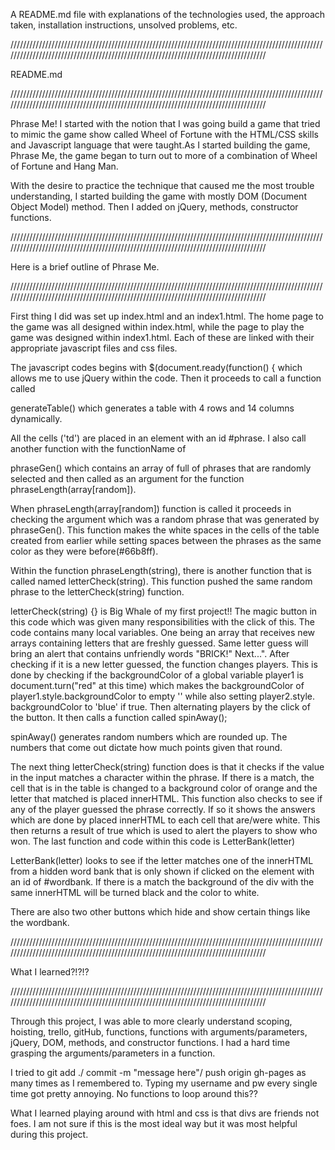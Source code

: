 A README.md file with explanations of the technologies used,
 the approach taken, installation instructions, unsolved problems, etc.
 
 
////////////////////////////////////////////////////////////////////////////////////////////////////////////////////////////////////////////////////////////////////////////////////
										
										
README.md
										
										
////////////////////////////////////////////////////////////////////////////////////////////////////////////////////////////////////////////////////////////////////////////////////


Phrase Me! I started with the notion that I was going build a game that tried to mimic the
game show called Wheel of Fortune with the HTML/CSS skills and Javascript language that 
were taught.As I started building the game, Phrase Me, the game began to turn out to 
more of a combination of Wheel of Fortune and Hang Man.

With the desire to practice the technique that caused me the most trouble understanding, 
I started building the game with mostly DOM (Document Object Model) method. Then I added 
on jQuery, methods, constructor functions. 

////////////////////////////////////////////////////////////////////////////////////////////////////////////////////////////////////////////////////////////////////////////////////

Here is a brief outline of Phrase Me.

////////////////////////////////////////////////////////////////////////////////////////////////////////////////////////////////////////////////////////////////////////////////////


First thing I did was set up index.html and an index1.html. The home page to the game
was all designed within index.html, while the page to play the game was designed within
index1.html. Each of these are linked with their appropriate javascript files and css
files.

The javascript codes begins with $(document.ready(function() { which allows me to use
jQuery within the code. Then it proceeds to call a function called 

generateTable() which generates a table with 4 rows and 14 columns dynamically. 

All the cells ('td') are placed in an element with an id #phrase. I also call 
another function with the functionName of 

phraseGen() which contains an array of full of phrases that are randomly selected and then
called as an argument for the function phraseLength(array[random]). 

When phraseLength(array[random]) function is called it proceeds in checking 
the argument which was a random phrase that was generated by phraseGen(). This function
makes the white spaces in the cells of the table created from earlier while setting spaces 
between the phrases as the same color as they were before(#66b8ff).

Within the function phraseLength(string), there is another function that is called named 
letterCheck(string). This function pushed the same random phrase to the letterCheck(string)
function.

letterCheck(string) {} is Big Whale of my first project!!
The magic button in this code which was given many responsibilities 
with the click of this. The code contains many local variables. One being
an array that receives new arrays containing letters that are freshly 
guessed. Same letter guess will bring an alert that contains unfriendly words 
"BRICK!" Next...". After checking if it is a new letter guessed, the function 
changes players. This is done by checking if the backgroundColor of a global 
variable player1 is document.turn("red" at this time) which makes the backgroundColor
of player1.style.backgroundColor to empty '' while also setting player2.style.
backgroundColor to 'blue' if true. Then alternating players by the click of the button.
It then calls a function called spinAway();

spinAway() generates random numbers which are rounded up. The numbers that come out dictate 
how much points given that round. 

The next thing letterCheck(string) function does is that it checks if the value in the 
input matches a character within the phrase. If there is a match, the cell that is
in the table is changed to a background color of orange and the letter that matched is 
placed innerHTML. This function also checks to see if any of the player guessed the 
phrase correctly. If so it shows the answers which are done by placed innerHTML to each
cell that are/were white. This then returns a result of true which is used to alert 
the players to show who won. The last function and code within this code is LetterBank(letter)

LetterBank(letter) looks to see if the letter matches one of the innerHTML from a hidden 
word bank that is only shown if clicked on the element with an id of #wordbank. If there is
a match the background of the div with the same innerHTML will be turned black and the
color to white.

There are also two other buttons which hide and show certain things like the wordbank.


////////////////////////////////////////////////////////////////////////////////////////////////////////////////////////////////////////////////////////////////////////////////////

What I learned?!?!?

////////////////////////////////////////////////////////////////////////////////////////////////////////////////////////////////////////////////////////////////////////////////////


Through this project, I was able to more clearly understand scoping, hoisting, trello,
gitHub, functions, functions with arguments/parameters, jQuery, DOM, methods, and constructor 
functions. I had a hard time grasping the arguments/parameters in a function. 

I tried to git add ./ commit -m "message here"/ push origin gh-pages as many times as 
I remembered to. Typing my username and pw every single time got pretty annoying. No 
functions to loop around this?? 

What I learned playing around with html and css is that divs are friends not foes. I am
not sure if this is the most ideal way but it was most helpful during this project.
